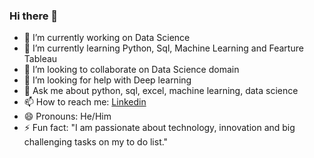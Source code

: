 ### Hi there 👋



- 🔭 I’m currently working on Data Science
- 🌱 I’m currently learning Python, Sql, Machine Learning and Fearture Tableau
- 👯 I’m looking to collaborate on Data Science domain
- 🤔 I’m looking for help with Deep learning
- 💬 Ask me about python, sql, excel, machine learning, data science
- 📫 How to reach me: [Linkedin](https://www.linkedin.com/in/pankaj-kumar-yadav-02386a215/)
- 😄 Pronouns: He/Him
- ⚡ Fun fact: "I am passionate about technology,
innovation and big challenging tasks on my
to do list."

